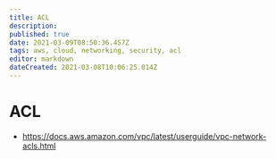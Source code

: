 ```yaml
---
title: ACL
description: 
published: true
date: 2021-03-09T08:50:36.457Z
tags: aws, cloud, networking, security, acl
editor: markdown
dateCreated: 2021-03-08T10:06:25.014Z
---
```


# ACL
- https://docs.aws.amazon.com/vpc/latest/userguide/vpc-network-acls.html